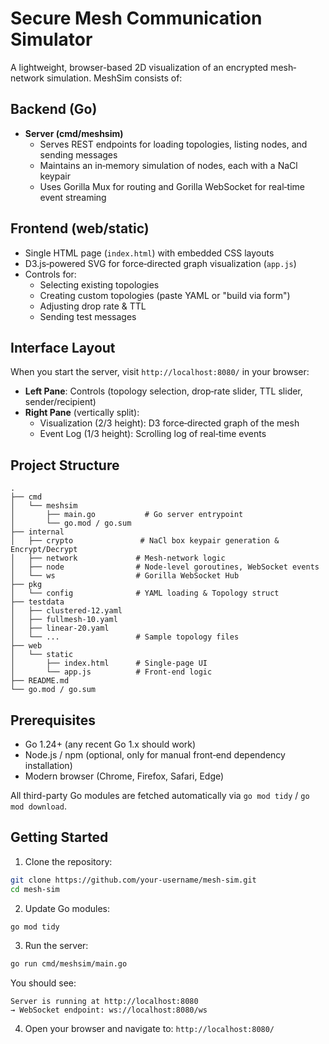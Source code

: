 # Secure Mesh Communication Simulator

A lightweight, browser-based 2D visualization of an encrypted mesh‐network simulation. MeshSim consists of:

## Backend (Go)

- **Server (cmd/meshsim)**
  - Serves REST endpoints for loading topologies, listing nodes, and sending messages
  - Maintains an in‐memory simulation of nodes, each with a NaCl keypair
  - Uses Gorilla Mux for routing and Gorilla WebSocket for real‐time event streaming

## Frontend (web/static)

- Single HTML page (`index.html`) with embedded CSS layouts
- D3.js‐powered SVG for force‐directed graph visualization (`app.js`)
- Controls for:
  - Selecting existing topologies
  - Creating custom topologies (paste YAML or "build via form")
  - Adjusting drop rate & TTL
  - Sending test messages

## Interface Layout

When you start the server, visit `http://localhost:8080/` in your browser:

- **Left Pane**: Controls (topology selection, drop‐rate slider, TTL slider, sender/recipient)
- **Right Pane** (vertically split):
  - Visualization (2/3 height): D3 force‐directed graph of the mesh
  - Event Log (1/3 height): Scrolling log of real‐time events

## Project Structure

```
.
├── cmd
│   └── meshsim
│       ├── main.go           # Go server entrypoint
│       └── go.mod / go.sum
├── internal
│   ├── crypto               # NaCl box keypair generation & Encrypt/Decrypt
│   ├── network             # Mesh‐network logic
│   ├── node                # Node‐level goroutines, WebSocket events
│   └── ws                  # Gorilla WebSocket Hub
├── pkg
│   └── config              # YAML loading & Topology struct
├── testdata
│   ├── clustered-12.yaml
│   ├── fullmesh-10.yaml
│   ├── linear-20.yaml
│   └── ...                 # Sample topology files
├── web
│   └── static
│       ├── index.html      # Single‐page UI
│       └── app.js          # Front‐end logic
├── README.md
└── go.mod / go.sum
```

## Prerequisites

- Go 1.24+ (any recent Go 1.x should work)
- Node.js / npm (optional, only for manual front‐end dependency installation)
- Modern browser (Chrome, Firefox, Safari, Edge)

All third-party Go modules are fetched automatically via `go mod tidy` / `go mod download`.

## Getting Started

1. Clone the repository:
```bash
git clone https://github.com/your‐username/mesh‐sim.git
cd mesh‐sim
```

2. Update Go modules:
```bash
go mod tidy
```

3. Run the server:
```bash
go run cmd/meshsim/main.go
```

You should see:
```
Server is running at http://localhost:8080
→ WebSocket endpoint: ws://localhost:8080/ws
```

4. Open your browser and navigate to: `http://localhost:8080/`